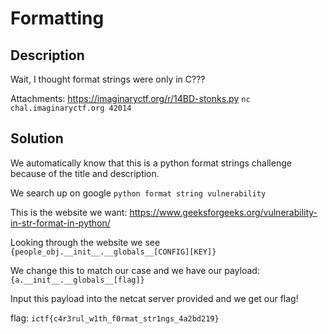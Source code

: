 # Formatting

## Description
Wait, I thought format strings were only in C???

Attachments:
https://imaginaryctf.org/r/14BD-stonks.py 
```nc chal.imaginaryctf.org 42014```

## Solution 
We automatically know that this is a python format strings challenge because of the title and description.

We search up on google ```python format string vulnerability```

This is the website we want: https://www.geeksforgeeks.org/vulnerability-in-str-format-in-python/

Looking through the website we see ```{people_obj.__init__.__globals__[CONFIG][KEY]}```

We change this to match our case and we have our payload: ```{a.__init__.__globals__[flag]}```

Input this payload into the netcat server provided and we get our flag!

flag: ```ictf{c4r3rul_w1th_f0rmat_str1ngs_4a2bd219}```



